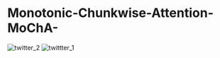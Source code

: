 # Monotonic-Chunkwise-Attention-MoChA-

![twitter_2](https://user-images.githubusercontent.com/41845296/99460393-1d086780-2973-11eb-8296-ebcdd5eb6162.png)
![twittter_1](https://user-images.githubusercontent.com/41845296/99460394-1da0fe00-2973-11eb-849c-4a06ddae979a.png)
